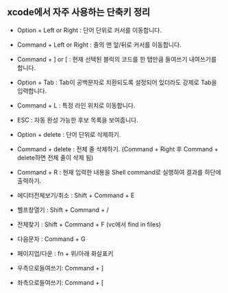 ## xcode에서 자주 사용하는 단축키 정리

- Option + Left or Right : 단어 단위로 커서를 이동합니다.
- Command + Left or Right : 줄의 맨 앞/뒤로 커서를 이동합니다.
- Command + ] or [ : 현재 선택된 블럭의 코드를 한 탭만큼 들여쓰기 내여쓰기를 합니다.
- Option + Tab : Tab이 공백문자로 치환되도록 설정되어 있더라도 강제로 Tab을 입력합니다.
- Command + L : 특정 라인 위치로 이동합니다.
- ESC : 자동 완성 가능한 후보 목록을 보여줍니다.
- Option + delete : 단어 단위로 삭제하기.
- Command + delete : 전체 줄 삭제하기. (Command + Right 후 Command + delete하면 전체 줄이 삭제 됨)
- Command + R : 현재 입력한 내용을 Shell command로 실행하여 결과를 하단에 출력하기.

- 에디터전체보기/취소 : Shift + Command + E
- 헬프창열기 : Shift + Command + /
- 전체찾기 : Shift + Command + F (vc에서 find in files)
- 다음문자 : Command + G 
- 페이지업/다운 : fn + 위/아래 화살표키 
- 우측으로들여쓰기: Command + ]
- 좌측으로들여쓰기: Command + [
